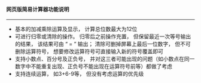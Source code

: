 #### 网页版简易计算器功能说明
----
- 基本的加减乘除运算及显示， 计算总位数最大为12位
- 可进行归零或清除的操作。 归零后之前操作充置， 但保留最近一次等号输出的结果， 该结果可由 “ = ” 输出； 清除可删掉屏幕上最后一位数字， 但不可删除运算符号， 想要修改运算符号可直接输入新的符号覆盖即可
- 支持小数点、百分号及正负号， 并对这三者可能出现的问题（如小数点在同一数字中不能重复出现、正负号不能出现在运算符号前等）都做了考虑
- 支持连续运算， 如3+6-9等， 但没有考虑运算的优先级